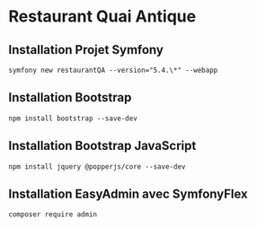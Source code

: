 # Restaurant Quai Antique

## Installation Projet Symfony

`symfony new restaurantQA --version="5.4.\*" --webapp`

## Installation Bootstrap

`npm install bootstrap --save-dev`

## Installation Bootstrap JavaScript

`npm install jquery @popperjs/core --save-dev`

## Installation EasyAdmin avec SymfonyFlex

`composer require admin`

